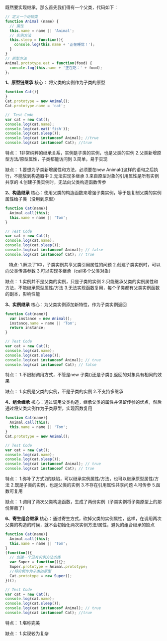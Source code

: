 
既然要实现继承，那么首先我们得有一个父类，代码如下：

```js
// 定义一个动物类
function Animal (name) {
  // 属性
  this.name = name || 'Animal';
  // 实例方法
  this.sleep = function(){
    console.log(this.name + '正在睡觉！');
  }
}
// 原型方法
Animal.prototype.eat = function(food) {
  console.log(this.name + '正在吃：' + food);
};
```
    
**1、原型链继承**
核心： 将父类的实例作为子类的原型

```js
function Cat(){ 
}
Cat.prototype = new Animal();
Cat.prototype.name = 'cat';

//　Test Code
var cat = new Cat();
console.log(cat.name);
console.log(cat.eat('fish'));
console.log(cat.sleep());
console.log(cat instanceof Animal); //true 
console.log(cat instanceof Cat); //true
```
特点：
1非常纯粹的继承关系，实例是子类的实例，也是父类的实例
2.父类新增原型方法/原型属性，子类都能访问到
3.简单，易于实现

缺点：
1.要想为子类新增属性和方法，必须要在new Animal()这样的语句之后执行，不能放到构造器中
2.无法实现多继承
3.来自原型对象的引用属性是所有实例共享的
4.创建子类实例时，无法向父类构造函数传参




**2、构造继承**
核心：使用父类的构造函数来增强子类实例，等于是复制父类的实例属性给子类（没用到原型）

```js
function Cat(name){
  Animal.call(this);
  this.name = name || 'Tom';
}

// Test Code
var cat = new Cat();
console.log(cat.name);
console.log(cat.sleep());
console.log(cat instanceof Animal); // false
console.log(cat instanceof Cat); // true
```
    特点:
1.解决了1中，子类实例共享父类引用属性的问题
2.创建子类实例时，可以向父类传递参数
3.可以实现多继承（call多个父类对象）

缺点：
1.实例并不是父类的实例，只是子类的实例
2.只能继承父类的实例属性和方法，不能继承原型属性/方法
3.无法实现函数复用，每个子类都有父类实例函数的副本，影响性能




**3、实例继承**
核心：为父类实例添加新特性，作为子类实例返回

```js
function Cat(name){
  var instance = new Animal();
  instance.name = name || 'Tom';
  return instance;
}

// Test Code
var cat = new Cat();
console.log(cat.name);
console.log(cat.sleep());
console.log(cat instanceof Animal); // true
console.log(cat instanceof Cat); // false
```
特点：
1.不限制调用方式，不管是new 子类()还是子类(),返回的对象具有相同的效果

缺点：
1.实例是父类的实例，不是子类的实例
2.不支持多继承




**4、组合继承**
核心：通过调用父类构造，继承父类的属性并保留传参的优点，然后通过将父类实例作为子类原型，实现函数复用

```js
function Cat(name){
  Animal.call(this);
  this.name = name || 'Tom';
}
Cat.prototype = new Animal();

// Test Code
var cat = new Cat();
console.log(cat.name);
console.log(cat.sleep());
console.log(cat instanceof Animal); // true
console.log(cat instanceof Cat); // true
```
特点：
1.弥补了方式2的缺陷，可以继承实例属性/方法，也可以继承原型属性/方法
2.既是子类的实例，也是父类的实例
3.不存在引用属性共享问题
4.可传参
5.函数可复用

缺点：
1.调用了两次父类构造函数，生成了两份实例（子类实例将子类原型上的那份屏蔽了）




**6、寄生组合继承**
核心：通过寄生方式，砍掉父类的实例属性，这样，在调用两次父类的构造的时候，就不会初始化两次实例方法/属性，避免的组合继承的缺点

```js
function Cat(name){
  Animal.call(this);
  this.name = name || 'Tom';
}
(function(){
  // 创建一个没有实例方法的类
  var Super = function(){};
  Super.prototype = Animal.prototype;
  //将实例作为子类的原型
  Cat.prototype = new Super();
})();

// Test Code
var cat = new Cat();
console.log(cat.name);
console.log(cat.sleep());
console.log(cat instanceof Animal); // true
console.log(cat instanceof Cat); //true
```
特点：
1.堪称完美

缺点：
1.实现较为复杂

